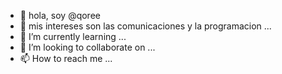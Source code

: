 - 👋 hola, soy @qoree
- 👀 mis intereses son las comunicaciones y la programacion ...
- 🌱 I’m currently learning ...
- 💞️ I’m looking to collaborate on ...
- 📫 How to reach me ...

<!---
qoree/qoree is a ✨ special ✨ repository because its `README.md` (this file) appears on your GitHub profile.
You can click the Preview link to take a look at your changes.
--->
